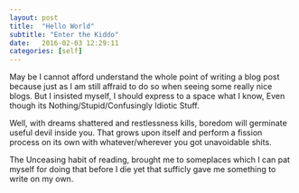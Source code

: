 ```yaml
---
layout: post
title:  "Hello World"
subtitle: "Enter the Kiddo"
date:   2016-02-03 12:29:11
categories: [self]
---
```


May be I cannot afford understand the whole point of writing a blog post
because just as I am still affraid to do so when seeing some really 
nice blogs. But I insisted myself, I should express to a space what
I know, Even though its Nothing/Stupid/Confusingly Idiotic Stuff.

Well, with dreams shattered and restlessness kills, boredom 
will germinate useful devil inside you. That grows upon itself 
and perform a fission process on its own with whatever/wherever
you got unavoidable shits.

The Unceasing habit of reading, brought me to someplaces which
I can pat myself for doing that before I die yet that sufficly gave me 
something to write on my own.

